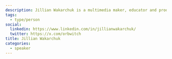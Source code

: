 ```yaml
---
description: Jillian Wakarchuk is a multimedia maker, educator and producer. Her work focuses mainly on creating narratives for live experiences.
tags:
  - type/person
social:
  linkedin: https://www.linkedin.com/in/jillianwakarchuk/
  twitter: https://x.com/orbwitch
title: Jillian Wakarchuk
categories:
  - speaker
---
```

